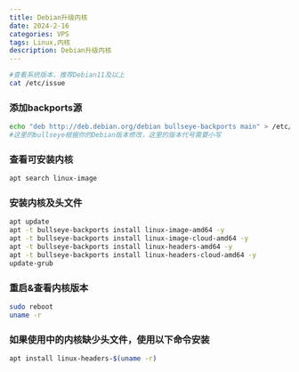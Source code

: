 ```yaml
---
title: Debian升级内核
date: 2024-2-16
categories: VPS
tags: Linux,内核
description: Debian升级内核
---
```


```bash
#查看系统版本，推荐Debian11及以上
cat /etc/issue
```

### 添加backports源

```bash
echo "deb http://deb.debian.org/debian bullseye-backports main" > /etc/apt/sources.list.d/backports.list
#这里的bullseye根据你的Debian版本修改，这里的版本代号需要小写
```

### 查看可安装内核

```bash
apt search linux-image
```

### 安装内核及头文件

```bash
apt update
apt -t bullseye-backports install linux-image-amd64 -y
apt -t bullseye-backports install linux-image-cloud-amd64 -y
apt -t bullseye-backports install linux-headers-amd64 -y
apt -t bullseye-backports install linux-headers-cloud-amd64 -y
update-grub
```

### 重启&查看内核版本

```bash
sudo reboot
uname -r
```

### 如果使用中的内核缺少头文件，使用以下命令安装

```bash
apt install linux-headers-$(uname -r)
```

